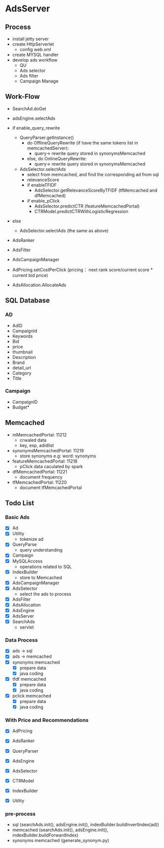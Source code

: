 # AdsServer

## Process
- install jetty server  
- create HttpServerlet  
	- config web.xml  
- create MYSQL handler
- develop ads workflow
	- QU  
	- Ads selector  
	- Ads filter  
	- Campaign Manage    

## Work-Flow
- SearchAd.doGet 
- adsEngine.selectAds

- if enable_query_rewrite
	- QueryParser.getInstance()
		- do OfflineQueryRewrite (if have the same tokens list in memcachedServer):
			+ query-> rewrite query stored in synonymsMemcached 
		- else, do OnlineQueryRewrite:
			+ query-> rewrite query stored in synonymsMemcached 
	- AdsSelector.selectAds
		- select from memcached, and find the corresponding ad from sql
		- relevanceScore
		- if enableTFIDF
			+ AdsSelector.getRelevanceScoreByTFIDF (tfMemcached and dfMemcached)
		- if enable_pClick
			+ AdsSelector.predictCTR (featureMemcachedPortal)
			+ CTRModel.predictCTRWithLogisticRegression
- else
	- AdsSelector.selectAds (the same as above)

- AdsRanker
- AdsFilter
- AdsCampaignManager
- AdPricing.setCostPerClick (pricing： next rank score/current score * current bid price)
- AdsAllocation.AllocateAds

## SQL Database
### AD  
- AdID
- CampaignId
- Keywords
- Bid
- price
- thumbnail
- Description
- Brand
- detail_url
- Category
- Title

### Campaign
- CampaignID
- Budget*

## Memcached
- mMemcachedPortal: 11212
	+ crwaled data 
	+ key, exp, adidlist
- synonymsMemcachedPortal: 11219
	+ store synonyms e.g: word: synonyms
- featureMemcachedPortal: 11218
	+ pClick data caculated by spark
- dfMemcachedPortal: 11221
	+ document frequency
- tfMemcachedPortal: 11220
	+ document tfMemcachedPortal

## Todo List
### Basic Ads
- [x] Ad
- [x] Utility
	- tokenize ad 
- [X] QueryParse
	- query understanding
- [x] Campaign
- [x] MySQLAccess
	- operations related to SQL
- [x] IndexBuilder
	- store to Memcached
- [x] AdsCampaignManager
- [x] AdsSelector
	- select the ads to process
- [x] AdsFilter
- [x] AdsAllocation
- [x] AdsEngine
- [x] AdsServer
- [x] SearchAds
	- servlet
### Data Process
- [x] ads -> sql
- [x] ads -> memcached
- [x] synonyms memcached
	- [x] prepare data
	- [x] java coding
- [x] tfdf memcached
	- [x] prepare data
	- [x] java coding   
- [x] pclick memcached 
	- [x] prepare data
	- [x] java coding 

### With Price and Recommendations
- [x] AdPricing
- [x] AdsRanker
- [x] QueryParser
- [x] AdsEngine
- [x] AdsSelector
- [x] CTRModel
- [x] IndexBuilder
- [x] Utility


### pre-process
- sql (searchAds.init(), adsEngine.init(), indexBuilder.buildInvertIndex(ad))
- memcached (searchAds.init(), adsEngine.init(), indexBuilder.buildForwardIndex)
- synonyms memcached (generate_synonym.py)





